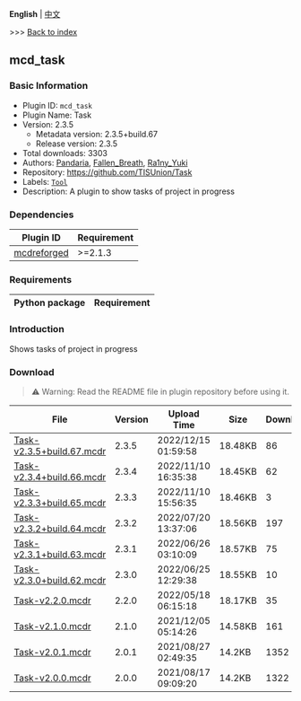 **English** | [中文](readme-zh_cn.md)

\>\>\> [Back to index](/readme.md)

## mcd_task

### Basic Information

- Plugin ID: `mcd_task`
- Plugin Name: Task
- Version: 2.3.5
  - Metadata version: 2.3.5+build.67
  - Release version: 2.3.5
- Total downloads: 3303
- Authors: [Pandaria](https://github.com/Pandaria98), [Fallen_Breath](https://github.com/Fallen-Breath), [Ra1ny_Yuki](https://github.com/ra1ny-yuki)
- Repository: https://github.com/TISUnion/Task
- Labels: [`Tool`](/labels/tool/readme.md)
- Description: A plugin to show tasks of project in progress

### Dependencies

| Plugin ID | Requirement |
| --- | --- |
| [mcdreforged](https://github.com/Fallen-Breath/MCDReforged) | \>=2.1.3 |

### Requirements

| Python package | Requirement |
| --- | --- |

### Introduction

Shows tasks of project in progress

### Download

> :warning: Warning: Read the README file in plugin repository before using it.

| File | Version | Upload Time | Size | Downloads | Operations |
| --- | --- | --- | --- | --- | --- |
| [Task-v2.3.5+build.67.mcdr](https://github.com/TISUnion/Task/releases/tag/2.3.5) | 2.3.5 | 2022/12/15 01:59:58 | 18.48KB | 86 | [Download](https://github.com/TISUnion/Task/releases/download/2.3.5/Task-v2.3.5%2Bbuild.67.mcdr) |
| [Task-v2.3.4+build.66.mcdr](https://github.com/TISUnion/Task/releases/tag/2.3.4) | 2.3.4 | 2022/11/10 16:35:38 | 18.45KB | 62 | [Download](https://github.com/TISUnion/Task/releases/download/2.3.4/Task-v2.3.4%2Bbuild.66.mcdr) |
| [Task-v2.3.3+build.65.mcdr](https://github.com/TISUnion/Task/releases/tag/2.3.3) | 2.3.3 | 2022/11/10 15:56:35 | 18.46KB | 3 | [Download](https://github.com/TISUnion/Task/releases/download/2.3.3/Task-v2.3.3%2Bbuild.65.mcdr) |
| [Task-v2.3.2+build.64.mcdr](https://github.com/TISUnion/Task/releases/tag/2.3.2) | 2.3.2 | 2022/07/20 13:37:06 | 18.56KB | 197 | [Download](https://github.com/TISUnion/Task/releases/download/2.3.2/Task-v2.3.2%2Bbuild.64.mcdr) |
| [Task-v2.3.1+build.63.mcdr](https://github.com/TISUnion/Task/releases/tag/2.3.1) | 2.3.1 | 2022/06/26 03:10:09 | 18.57KB | 75 | [Download](https://github.com/TISUnion/Task/releases/download/2.3.1/Task-v2.3.1%2Bbuild.63.mcdr) |
| [Task-v2.3.0+build.62.mcdr](https://github.com/TISUnion/Task/releases/tag/2.3.0) | 2.3.0 | 2022/06/25 12:29:38 | 18.55KB | 10 | [Download](https://github.com/TISUnion/Task/releases/download/2.3.0/Task-v2.3.0%2Bbuild.62.mcdr) |
| [Task-v2.2.0.mcdr](https://github.com/TISUnion/Task/releases/tag/2.2.0) | 2.2.0 | 2022/05/18 06:15:18 | 18.17KB | 35 | [Download](https://github.com/TISUnion/Task/releases/download/2.2.0/Task-v2.2.0.mcdr) |
| [Task-v2.1.0.mcdr](https://github.com/TISUnion/Task/releases/tag/2.1.0) | 2.1.0 | 2021/12/05 05:14:26 | 14.58KB | 161 | [Download](https://github.com/TISUnion/Task/releases/download/2.1.0/Task-v2.1.0.mcdr) |
| [Task-v2.0.1.mcdr](https://github.com/TISUnion/Task/releases/tag/2.0.1) | 2.0.1 | 2021/08/27 02:49:35 | 14.2KB | 1352 | [Download](https://github.com/TISUnion/Task/releases/download/2.0.1/Task-v2.0.1.mcdr) |
| [Task-v2.0.0.mcdr](https://github.com/TISUnion/Task/releases/tag/2.0.0) | 2.0.0 | 2021/08/17 09:09:20 | 14.2KB | 1322 | [Download](https://github.com/TISUnion/Task/releases/download/2.0.0/Task-v2.0.0.mcdr) |

